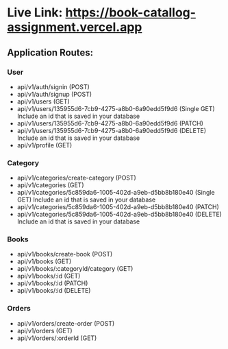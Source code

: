 # Live Link: https://book-catallog-assignment.vercel.app

## Application Routes:

### User

- api/v1/auth/signin (POST)
- api/v1/auth/signup (POST)
- api/v1/users (GET)
- api/v1/users/135955d6-7cb9-4275-a8b0-6a90edd5f9d6 (Single GET) Include an id that is saved in your database
- api/v1/users/135955d6-7cb9-4275-a8b0-6a90edd5f9d6 (PATCH)
- api/v1/users/135955d6-7cb9-4275-a8b0-6a90edd5f9d6 (DELETE) Include an id that is saved in your database
- api/v1/profile (GET)

### Category

- api/v1/categories/create-category (POST)
- api/v1/categories (GET)
- api/v1/categories/5c859da6-1005-402d-a9eb-d5bb8b180e40 (Single GET) Include an id that is saved in your database
- api/v1/categories/5c859da6-1005-402d-a9eb-d5bb8b180e40 (PATCH)
- api/v1/categories/5c859da6-1005-402d-a9eb-d5bb8b180e40 (DELETE) Include an id that is saved in your database

### Books

- api/v1/books/create-book (POST)
- api/v1/books (GET)
- api/v1/books/:categoryId/category (GET)
- api/v1/books/:id (GET)
- api/v1/books/:id (PATCH)
- api/v1/books/:id (DELETE)

### Orders

- api/v1/orders/create-order (POST)
- api/v1/orders (GET)
- api/v1/orders/:orderId (GET)
